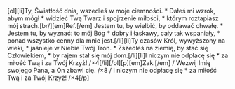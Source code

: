 [ol][li]Ty, Światłość dnia, wszedłeś w moje ciemności. * Dałeś mi wzrok, abym mógł * widzieć Twą Twarz i spojrzenie miłości, * którym roztapiasz mój strach.[br/][em]Ref.[/em] Jestem tu, by wielbić, by oddawać chwałę. * Jestem tu, by wyznać: to mój Bóg * dobry i łaskawy, cały tak wspaniały, * ponad wszystko cenny dla mnie jest.[/li][li]Ty czasów Król, wywyższony na wieki, * jaśnieje w Niebie Twój Tron. * Zszedłeś na ziemię, by stać się Człowiekiem, * by rajem stał się mój dom.[/li][li]I niczym nie odpłacę się * za miłość Twą i za Twój Krzyż! /×4[/li][/ol][p][em]Zak.[/em] / Wezwij Imię swojego Pana, a On zbawi cię. /×8 / I niczym nie odpłacę się * za miłość Twą i za Twój Krzyż! /×4[/p]